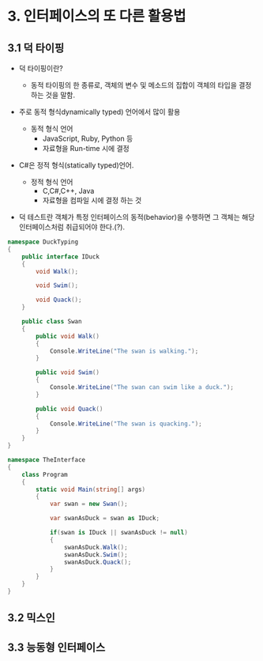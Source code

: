 # 3. 인터페이스의 또 다른 활용법
## 3.1 덕 타이핑
- 덕 타이핑이란? 
  - 동적 타이핑의 한 종류로, 객체의 변수 및 메소드의 집합이 객체의 타입을 결정하는 것을 말함.
  
- 주로 동적 형식dynamically typed) 언어에서 많이 활용
  - 동적 형식 언어
    - JavaScript, Ruby, Python 등
    - 자료형을 Run-time 시에 결정
    
- C#은 정적 형식(statically typed)언어.
  - 정적 형식 언어
    - C,C#,C++, Java
    - 자료형을 컴파일 시에 결정 하는 것

- 덕 테스트란 객체가 특정 인터페이스의 동적(behavior)을 수행하면 그 객체는 해당 인터페이스처럼 취급되어야 한다.(?).


```cs
namespace DuckTyping
{
    public interface IDuck
    {
        void Walk();

        void Swim();

        void Quack();
    }

    public class Swan
    {
        public void Walk()
        {
            Console.WriteLine("The swan is walking.");
        }

        public void Swim()
        {
            Console.WriteLine("The swan can swim like a duck.");
        }

        public void Quack()
        {
            Console.WriteLine("The swan is quacking.");
        }
    }
}
```



```cs
namespace TheInterface
{
    class Program
    {
        static void Main(string[] args)
        {
            var swan = new Swan();

            var swanAsDuck = swan as IDuck;

            if(swan is IDuck || swanAsDuck != null)
            {
                swanAsDuck.Walk();
                swanAsDuck.Swim();
                swanAsDuck.Quack();
            }
        }
    }
}


```



## 3.2 믹스인
## 3.3 능동형 인터페이스
